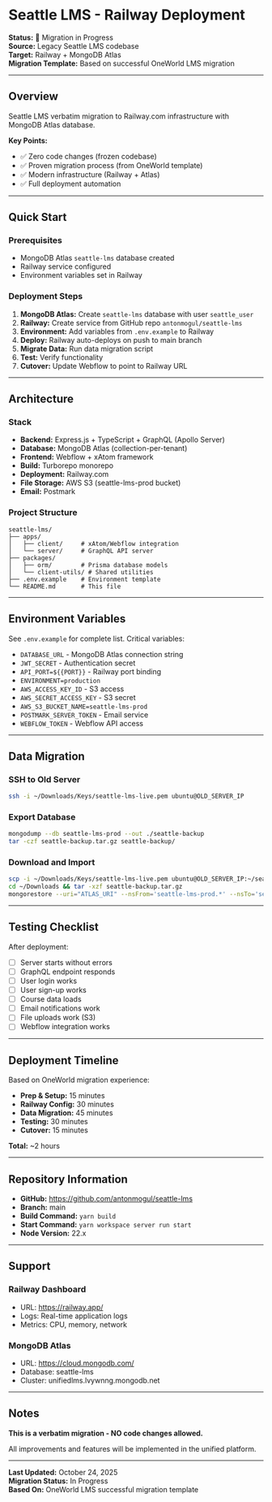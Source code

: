 # Seattle LMS - Railway Deployment

**Status:** 🚧 Migration in Progress  
**Source:** Legacy Seattle LMS codebase  
**Target:** Railway + MongoDB Atlas  
**Migration Template:** Based on successful OneWorld LMS migration

---

## Overview

Seattle LMS verbatim migration to Railway.com infrastructure with MongoDB Atlas database.

**Key Points:**
- ✅ Zero code changes (frozen codebase)
- ✅ Proven migration process (from OneWorld template)
- ✅ Modern infrastructure (Railway + Atlas)
- ✅ Full deployment automation

---

## Quick Start

### Prerequisites
- MongoDB Atlas `seattle-lms` database created
- Railway service configured
- Environment variables set in Railway

### Deployment Steps
1. **MongoDB Atlas:** Create `seattle-lms` database with user `seattle_user`
2. **Railway:** Create service from GitHub repo `antonmogul/seattle-lms`
3. **Environment:** Add variables from `.env.example` to Railway
4. **Deploy:** Railway auto-deploys on push to main branch
5. **Migrate Data:** Run data migration script
6. **Test:** Verify functionality
7. **Cutover:** Update Webflow to point to Railway URL

---

## Architecture

### Stack
- **Backend:** Express.js + TypeScript + GraphQL (Apollo Server)
- **Database:** MongoDB Atlas (collection-per-tenant)
- **Frontend:** Webflow + xAtom framework
- **Build:** Turborepo monorepo
- **Deployment:** Railway.com
- **File Storage:** AWS S3 (seattle-lms-prod bucket)
- **Email:** Postmark

### Project Structure
```
seattle-lms/
├── apps/
│   ├── client/     # xAtom/Webflow integration
│   └── server/     # GraphQL API server
├── packages/
│   ├── orm/        # Prisma database models
│   └── client-utils/ # Shared utilities
├── .env.example    # Environment template
└── README.md       # This file
```

---

## Environment Variables

See `.env.example` for complete list. Critical variables:

- `DATABASE_URL` - MongoDB Atlas connection string
- `JWT_SECRET` - Authentication secret
- `API_PORT=${{PORT}}` - Railway port binding
- `ENVIRONMENT=production`
- `AWS_ACCESS_KEY_ID` - S3 access
- `AWS_SECRET_ACCESS_KEY` - S3 secret
- `AWS_S3_BUCKET_NAME=seattle-lms-prod`
- `POSTMARK_SERVER_TOKEN` - Email service
- `WEBFLOW_TOKEN` - Webflow API access

---

## Data Migration

### SSH to Old Server
```bash
ssh -i ~/Downloads/Keys/seattle-lms-live.pem ubuntu@OLD_SERVER_IP
```

### Export Database
```bash
mongodump --db seattle-lms-prod --out ./seattle-backup
tar -czf seattle-backup.tar.gz seattle-backup/
```

### Download and Import
```bash
scp -i ~/Downloads/Keys/seattle-lms-live.pem ubuntu@OLD_SERVER_IP:~/seattle-backup.tar.gz ~/Downloads/
cd ~/Downloads && tar -xzf seattle-backup.tar.gz
mongorestore --uri="ATLAS_URI" --nsFrom='seattle-lms-prod.*' --nsTo='seattle-lms.*' ./seattle-backup/seattle-lms-prod/
```

---

## Testing Checklist

After deployment:
- [ ] Server starts without errors
- [ ] GraphQL endpoint responds
- [ ] User login works
- [ ] User sign-up works
- [ ] Course data loads
- [ ] Email notifications work
- [ ] File uploads work (S3)
- [ ] Webflow integration works

---

## Deployment Timeline

Based on OneWorld migration experience:

- **Prep & Setup:** 15 minutes
- **Railway Config:** 30 minutes
- **Data Migration:** 45 minutes
- **Testing:** 30 minutes
- **Cutover:** 15 minutes

**Total:** ~2 hours

---

## Repository Information

- **GitHub:** https://github.com/antonmogul/seattle-lms
- **Branch:** main
- **Build Command:** `yarn build`
- **Start Command:** `yarn workspace server run start`
- **Node Version:** 22.x

---

## Support

### Railway Dashboard
- URL: https://railway.app/
- Logs: Real-time application logs
- Metrics: CPU, memory, network

### MongoDB Atlas
- URL: https://cloud.mongodb.com/
- Database: seattle-lms
- Cluster: unifiedlms.lvywnng.mongodb.net

---

## Notes

**This is a verbatim migration - NO code changes allowed.**

All improvements and features will be implemented in the unified platform.

---

**Last Updated:** October 24, 2025  
**Migration Status:** In Progress  
**Based On:** OneWorld LMS successful migration template
